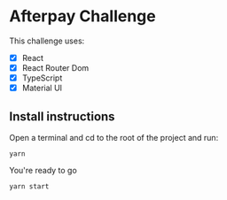 # Afterpay Challenge

This challenge uses:

- [x] React
- [x] React Router Dom
- [x] TypeScript
- [x] Material UI

## Install instructions

Open a terminal and cd to the root of the project and run:

```
yarn
```

You're ready to go

```
yarn start
```
